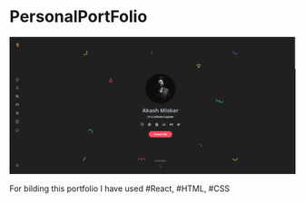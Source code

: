 # PersonalPortFolio

![Alt text](image.png)

For bilding this portfolio I have used #React, #HTML, #CSS 